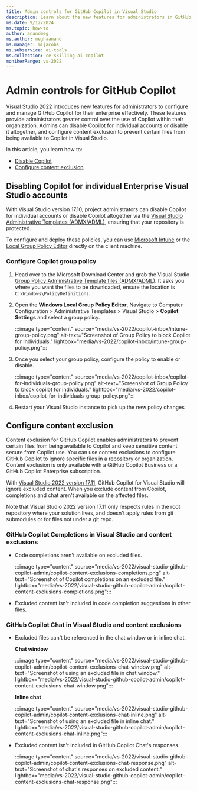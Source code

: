 ```yaml
---
title: Admin controls for GitHub Copilot in Visual Studio
description: Learn about the new features for administrators in GitHub Copilot for Visual Studio that enable admins to manage Copilot effectively. 
ms.date: 9/12/2024
ms.topic: how-to 
author: anandmeg
ms.author: meghaanand
ms.manager: mijacobs
ms.subservice: ai-tools
ms.collection: ce-skilling-ai-copilot
monikerRange: vs-2022
---
```


# Admin controls for GitHub Copilot

Visual Studio 2022 introduces new features for administrators to configure and manage GitHub Copilot for their enterprise effectively. These features provide administrators greater control over the use of Copilot within their organization. Admins can disable Copilot for individual accounts or disable it altogether, and configure content exclusion to prevent certain files from being available to Copilot in Visual Studio.

In this article, you learn how to:
- [Disable Copilot](#disabling-copilot-for-individual-enterprise-visual-studio-accounts)
- [Configure content exclusion](#configure-content-exclusion)

## Disabling Copilot for individual Enterprise Visual Studio accounts

With Visual Studio version 17.10, project administrators can disable Copilot for individual accounts or disable Copilot altogether via the [Visual Studio Administrative Templates (ADMX/ADML)](https://www.microsoft.com/en-us/download/details.aspx?id=104405), ensuring that your repository is protected.

To configure and deploy these policies, you can use [Microsoft Intune](../install/administrative-templates.md#deploying-the-policies) or the [Local Group Policy Editor](#configure-copilot-group-policy) directly on the client machine.

### Configure Copilot group policy

1. Head over to the Microsoft Download Center and grab the Visual Studio [Group Policy Administrative Template files (ADMX/ADML)](https://www.microsoft.com/en-us/download/details.aspx?id=104405). It asks you where you want the files to be downloaded, ensure the location is `C:\Windows\PolicyDefinitions`.

2. Open the **Windows Local Group Policy Editor**, Navigate to Computer Configuration > Administrative Templates > Visual Studio > **Copilot Settings** and select a group policy.

   :::image type="content" source="media/vs-2022/copilot-inbox/intune-group-policy.png" alt-text="Screenshot of Group Policy to block Copilot for Individuals." lightbox="media/vs-2022/copilot-inbox/intune-group-policy.png":::

3. Once you select your group policy, configure the policy to enable or disable.
   
   :::image type="content" source="media/vs-2022/copilot-inbox/copilot-for-individuals-group-poilcy.png" alt-text="Screenshot of Group Policy to block copilot for individuals." lightbox="media/vs-2022/copilot-inbox/copilot-for-individuals-group-poilcy.png":::

4. Restart your Visual Studio instance to pick up the new policy changes

## Configure content exclusion

Content exclusion for GitHub Copilot enables administrators to prevent certain files from being available to Copilot and keep sensitive content secure from Copilot use. You can use content exclusions to configure GitHub Copilot to ignore specific files in a [repository](https://docs.github.com/en/copilot/managing-github-copilot-in-your-organization/configuring-content-exclusions-for-github-copilot#configuring-content-exclusions-for-your-organization) or [organization](https://docs.github.com/en/copilot/managing-github-copilot-in-your-organization/configuring-content-exclusions-for-github-copilot#configuring-content-exclusions-for-your-repository). Content exclusion is only available with a GitHub Copilot Business or a GitHub Copilot Enterprise subscription. 

With [Visual Studio 2022 version 17.11](/visualstudio/releases/2022/release-notes), GitHub Copilot for Visual Studio will ignore excluded content. When you exclude content from Copilot, completions and chat aren't available on the affected files.

Note that Visual Studio 2022 version 17.11 only respects rules in the root repository where your solution lives, and doesn't apply rules from git submodules or for files not under a git repo. 

### GitHub Copilot Completions in Visual Studio and content exclusions

- Code completions aren't available on excluded files.

   :::image type="content" source="media/vs-2022/visual-studio-github-copilot-admin/copilot-content-exclusions-completions.png" alt-text="Screenshot of Copilot completions on an excluded file." lightbox="media/vs-2022/visual-studio-github-copilot-admin/copilot-content-exclusions-completions.png":::

- Excluded content isn't included in code completion suggestions in other files.

### GitHub Copilot Chat in Visual Studio and content exclusions

- Excluded files can't be referenced in the chat window or in inline chat.

   **Chat window** 
    
   :::image type="content" source="media/vs-2022/visual-studio-github-copilot-admin/copilot-content-exclusions-chat-window.png" alt-text="Screenshot of using an excluded file in chat window." lightbox="media/vs-2022/visual-studio-github-copilot-admin/copilot-content-exclusions-chat-window.png":::
    
   **Inline chat**
    
   :::image type="content" source="media/vs-2022/visual-studio-github-copilot-admin/copilot-content-exclusions-chat-inline.png" alt-text="Screenshot of using an excluded file in inline chat." lightbox="media/vs-2022/visual-studio-github-copilot-admin/copilot-content-exclusions-chat-inline.png":::

- Excluded content isn't included in GitHub Copilot Chat's responses.

    :::image type="content" source="media/vs-2022/visual-studio-github-copilot-admin/copilot-content-exclusions-chat-response.png" alt-text="Screenshot of chat's responses on excluded content." lightbox="media/vs-2022/visual-studio-github-copilot-admin/copilot-content-exclusions-chat-response.png":::